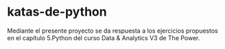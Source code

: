 # katas-de-python

Mediante el presente proyecto se da respuesta a los ejercicios propuestos en el capítulo 5.Python del curso Data & Analytics V3 de The Power.
